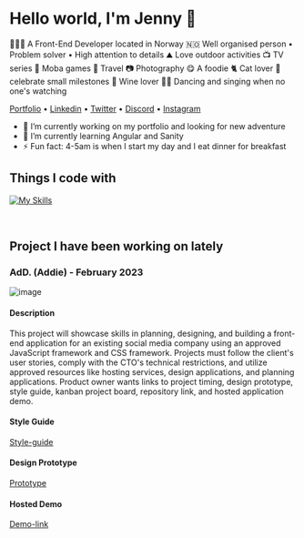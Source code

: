 # Hello world, I'm Jenny 👋

🧑🏻‍💻 A Front-End Developer located in Norway 🇳🇴 Well organised person • Problem solver • High attention to details ⛰️ Love outdoor activities 📺 TV series 👾 Moba games 🧳 Travel 📷 Photography 😋 A foodie 🐈 Cat lover 🎉 celebrate small milestones 🍷 Wine lover 💃🏻 Dancing and singing when no one's watching

<a href="https://comforting-parfait-fe7cbf.netlify.app/index.html">Portfolio</a> •
<a href="https://www.linkedin.com/in/jenny-gramdal-6b904420a">Linkedin</a> •
<a href="https://twitter.com/jennyjen_gra">Twitter</a> •
<a href="https://discord.com/users/Jen✿#1303">Discord</a> •
<a href="https://www.instagram.com/__jenny.jen___/">Instagram</a>

- 🔭 I’m currently working on my portfolio and looking for new adventure
- 🌱 I’m currently learning Angular and Sanity
- ⚡ Fun fact: 4-5am is when I start my day and I eat dinner for breakfast

## Things I code with

[![My Skills](https://skillicons.dev/icons?i=html,css,sass,js,ts,react,babel,bootstrap,figma,github,jest,netlify,ps,postman,stackoverflow,vscode,webpack,wordpress,xd,codepen,discord,ai,regex,styledcomponents)](https://skillicons.dev)

<br/>

## Project I have been working on lately

### AdD. (Addie) - February 2023

![image](https://www.linkpicture.com/q/Skjermbilde-2023-02-27-kl.09.07.13.png)

#### Description

This project will showcase skills in planning, designing, and building a front-end application for an existing social media company using an approved JavaScript framework and CSS framework. Projects must follow the client's user stories, comply with the CTO's technical restrictions, and utilize approved resources like hosting services, design applications, and planning applications. Product owner wants links to project timing, design prototype, style guide, kanban project board, repository link, and hosted application demo.

#### Style Guide

[Style-guide](https://xd.adobe.com/view/623cc6b3-d5d1-4cca-bcfa-be4643c22b04-376f/)

#### Design Prototype

[Prototype](https://xd.adobe.com/view/b67d856d-40f0-4fd5-af46-9fbd2907867b-e32e/)

#### Hosted Demo

[Demo-link](https://cheerful-treacle-21b1ed.netlify.app)
